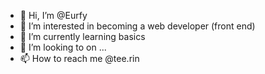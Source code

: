 - 👋 Hi, I’m @Eurfy
- 👀 I’m interested in becoming a web developer (front end)
- 🌱 I’m currently learning basics
- 💞️ I’m looking to on ...
- 📫 How to reach me @tee.rin

<!---
Eurfy/Eurfy is a ✨ special ✨ repository because its `README.md` (this file) appears on your GitHub profile.
You can click the Preview link to take a look at your changes.
--->

